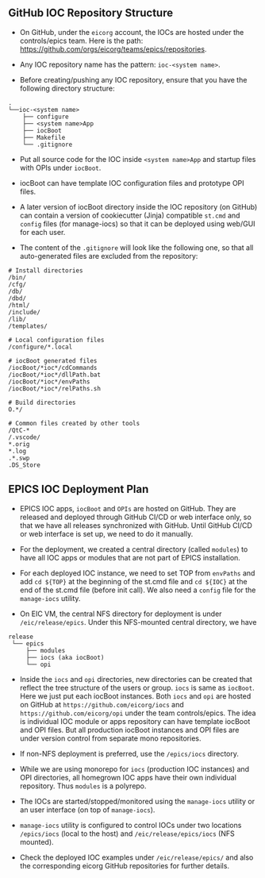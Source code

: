 ## GitHub IOC Repository Structure

- On GitHub, under the `eicorg` account, the IOCs are hosted under the controls/epics team. Here is the path: https://github.com/orgs/eicorg/teams/epics/repositories.
- Any IOC repository name has the pattern: `ioc-<system name>`.

- Before creating/pushing any IOC repository, ensure that you have the following directory structure:
```
.
└──ioc-<system name>
    ├── configure
    ├── <system name>App
    ├── iocBoot
    ├── Makefile
    └── .gitignore
```

- Put all source code for the IOC inside `<system name>App` and startup files with OPIs under `iocBoot`.

- iocBoot can have template IOC configuration files and prototype OPI files.

- A later version of iocBoot directory inside the IOC repository (on GitHub) can contain a version of cookiecutter (Jinja) compatible `st.cmd` and `config` files (for manage-iocs) so that it can be deployed using web/GUI for each user.

- The content of the `.gitignore` will look like the following one, so that all auto-generated files are excluded from the repository:
```
# Install directories
/bin/
/cfg/
/db/
/dbd/
/html/
/include/
/lib/
/templates/

# Local configuration files
/configure/*.local

# iocBoot generated files
/iocBoot/*ioc*/cdCommands
/iocBoot/*ioc*/dllPath.bat
/iocBoot/*ioc*/envPaths
/iocBoot/*ioc*/relPaths.sh

# Build directories
O.*/

# Common files created by other tools
/QtC-*
/.vscode/
*.orig
*.log
.*.swp
.DS_Store
```

## EPICS IOC Deployment Plan

- EPICS IOC apps, `iocBoot` and `OPIs` are hosted on GitHub. They are released and deployed through GitHub CI/CD or web interface only, so that we have all releases synchronized with GitHub. Until GitHub CI/CD or web interface is set up, we need to do it manually.

- For the deployment, we created a central directory (called `modules`) to have all IOC apps or modules that are not part of EPICS installation.

- For each deployed IOC instance, we need to set TOP from `envPaths` and add `cd ${TOP}` at the beginning of the st.cmd file and `cd ${IOC}` at the end of the st.cmd file (before init call). We also need a `config` file for the `manage-iocs` utility.

- On EIC VM, the central NFS directory for deployment is under `/eic/release/epics`. Under this NFS-mounted central directory, we have

```
release
 └── epics
     ├── modules
     ├── iocs (aka iocBoot)
     └── opi
```

- Inside the `iocs` and `opi` directories, new directories can be created that reflect the tree structure of the users or group. `iocs` is same as `iocBoot`. Here we just put each iocBoot instances. Both `iocs` and `opi` are hosted on GitHub at `https://github.com/eicorg/iocs` and `https://github.com/eicorg/opi` under the team controls/epics. The idea is individual IOC module or apps repository can have template iocBoot and OPI files. But all production iocBoot instances and OPI files are under version control from separate mono repositories. 

- If non-NFS deployment is preferred, use the `/epics/iocs` directory.

- While we are using monorepo for `iocs` (production IOC instances) and OPI directories, all homegrown IOC apps have their own individual repository. Thus `modules` is a polyrepo.

- The IOCs are started/stopped/monitored using the `manage-iocs` utility or an user interface (on top of `manage-iocs`).

- `manage-iocs` utility is configured to control IOCs under two locations `/epics/iocs` (local to the host) and `/eic/release/epics/iocs` (NFS mounted).

- Check the deployed IOC examples under `/eic/release/epics/` and also the corresponding eicorg GitHub repositories for further details.

